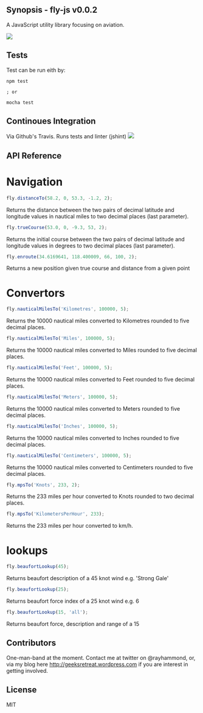 ## Synopsis - fly-js v0.0.2
A JavaScript utility library focusing on aviation.

<img src='https://travis-ci.org/rheh/fly-js.svg?branch=master'>

## Tests

Test can be run eith by:

    npm test

    ; or

    mocha test


## Continoues Integration
Via Github's Travis.  Runs tests and linter (jshint)
<img src='https://travis-ci.org/rheh/fly-js.svg?branch=master'>

## API Reference

# Navigation

```javascript
fly.distanceTo(58.2, 0, 53.3, -1.2, 2);
```
Returns the distance between the two pairs of decimal latitude and longitude values in nautical miles to two decimal places (last parameter).

```javascript
fly.trueCourse(53.0, 0, -9.3, 53, 2);
```
Returns the initial course between the two pairs of decimal latitude and longitude values in degrees to two decimal places (last parameter).

```javascript
fly.enroute(34.6169641, 118.400009, 66, 100, 2);
```
Returns a new position given true course and distance from a given point

# Convertors

```javascript
fly.nauticalMilesTo('Kilometres', 100000, 5);
```
Returns the 10000 nautical miles converted to Kilometres rounded to five decimal places.

```javascript
fly.nauticalMilesTo('Miles', 100000, 5);
```
Returns the 10000 nautical miles converted to Miles rounded to five decimal places.

```javascript
fly.nauticalMilesTo('Feet', 100000, 5);
```
Returns the 10000 nautical miles converted to Feet rounded to five decimal places.

```javascript
fly.nauticalMilesTo('Meters', 100000, 5);
```
Returns the 10000 nautical miles converted to Meters rounded to five decimal places.

```javascript
fly.nauticalMilesTo('Inches', 100000, 5);
```
Returns the 10000 nautical miles converted to Inches rounded to five decimal places.

```javascript
fly.nauticalMilesTo('Centimeters', 100000, 5);
```
Returns the 10000 nautical miles converted to Centimeters rounded to five decimal places.

```javascript
fly.mpsTo('Knots', 233, 2);
```
Returns the 233 miles per hour converted to Knots rounded to two decimal places.

```javascript
fly.mpsTo('KilometersPerHour', 233);
```
Returns the 233 miles per hour converted to km/h.

# lookups

```javascript
fly.beaufortLookup(45);
```
Returns beaufort description of a 45 knot wind e.g. 'Strong Gale'

```javascript
fly.beaufortLookup(25);
```
Returns beaufort force index of a 25 knot wind e.g. 6

```javascript
fly.beaufortLookup(15, 'all');
```
Returns beaufort force, description and range of a 15

## Contributors

One-man-band at the moment.  Contact me at twitter on @rayhammond, or, via my blog here http://geeksretreat.wordpress.com if you are interest in getting involved.

## License

MIT
